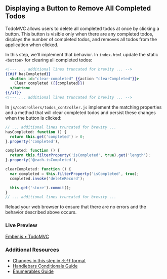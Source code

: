 ## Displaying a Button to Remove All Completed Todos

TodoMVC allows users to delete all completed todos at once by clicking a button. This button is visible only when there are any completed todos, displays the number of completed todos, and removes all todos from the application when clicked.

In this step, we'll implement that behavior. In `index.html` update the static `<button>` for clearing all completed todos:

```handlebars
<!--- ... additional lines truncated for brevity ... -->
{{#if hasCompleted}}
  <button id="clear-completed" {{action "clearCompleted"}}>
    Clear completed ({{completed}})
  </button>
{{/if}}
<!--- ... additional lines truncated for brevity ... -->
```

In `js/controllers/todos_controller.js` implement the matching properties and a method that will clear completed todos and persist these changes when the button is clicked:

```javascript
// ... additional lines truncated for brevity ...
hasCompleted: function () {
  return this.get('completed') > 0;
}.property('completed'),

completed: function () {
  return this.filterProperty('isCompleted', true).get('length');
}.property('@each.isCompleted'),

clearCompleted: function () {
  var completed = this.filterProperty('isCompleted', true);
  completed.invoke('deleteRecord');

  this.get('store').commit();
}
// ... additional lines truncated for brevity ...
```

Reload your web browser to ensure that there are no errors and the behavior described above occurs. 

### Live Preview
<a class="jsbin-embed" href="http://jsbin.com/obagub/2/embed?live">Ember.js • TodoMVC</a><script src="http://static.jsbin.com/js/embed.js"></script>

### Additional Resources

  * [Changes in this step in `diff` format](https://github.com/emberjs/quickstart-code-sample/commit/0ba41cdcbca5cf36bd052d75b91f9dd1b405154c)
  * [Handlebars Conditionals Guide](/guides/templates/conditionals)
  * [Enumerables Guide](/guides/enumerables)
